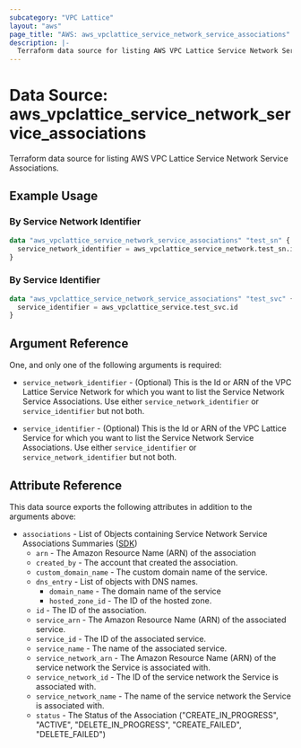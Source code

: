 ```yaml
---
subcategory: "VPC Lattice"
layout: "aws"
page_title: "AWS: aws_vpclattice_service_network_service_associations"
description: |-
  Terraform data source for listing AWS VPC Lattice Service Network Service Associations.
---
```


# Data Source: aws_vpclattice_service_network_service_associations

Terraform data source for listing AWS VPC Lattice Service Network Service Associations.

## Example Usage

### By Service Network Identifier

```terraform
data "aws_vpclattice_service_network_service_associations" "test_sn" {
  service_network_identifier = aws_vpclattice_service_network.test_sn.id
}
```

### By Service Identifier

```terraform
data "aws_vpclattice_service_network_service_associations" "test_svc" {
  service_identifier = aws_vpclattice_service.test_svc.id
}
```

## Argument Reference

One, and only one of the following arguments is required:

* `service_network_identifier` - (Optional) This is the Id or ARN of the VPC Lattice Service Network for which you want to list the Service Network Service Associations. Use either `service_network_identifier` or `service_identifier` but not both.

* `service_identifier` - (Optional) This is the Id or ARN of the VPC Lattice Service for which you want to list the Service Network Service Associations. Use either `service_identifier` or `service_network_identifier` but not both.

## Attribute Reference

This data source exports the following attributes in addition to the arguments above:

* `associations` - List of Objects containing Service Network Service Associations Summaries ([SDK](https://pkg.go.dev/github.com/aws/aws-sdk-go-v2/service/vpclattice@v1.14.2/types#ServiceNetworkServiceAssociationSummary))
    * `arn` -  The Amazon Resource Name (ARN) of the association
    * `created_by` - The account that created the association.
    * `custom_domain_name` - The custom domain name of the service.
    * `dns_entry` - List of objects with DNS names.
        * `domain_name` - The domain name of the service
        * `hosted_zone_id` - The ID of the hosted zone.
    * `id` - The ID of the association.
    * `service_arn` - The Amazon Resource Name (ARN) of the associated service.
    * `service_id` - The ID of the associated service.
    * `service_name` - The name of the associated service.
    * `service_network_arn` - The Amazon Resource Name (ARN) of the service network the Service is associated with.
    * `service_network_id` - The ID of the service network the Service is associated with.
    * `service_network_name` - The name of the service network the Service is associated with.
    * `status` - The Status of the Association ("CREATE_IN_PROGRESS", "ACTIVE", "DELETE_IN_PROGRESS", "CREATE_FAILED", "DELETE_FAILED")
